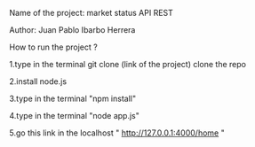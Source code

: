 Name of the project: market status API REST

Author: Juan Pablo Ibarbo Herrera


How to run the project ?

1.type in the terminal git clone (link of the project) clone the repo

2.install node.js

3.type in the terminal "npm install"

4.type in the terminal "node app.js"

5.go this link in the localhost " http://127.0.0.1:4000/home "

